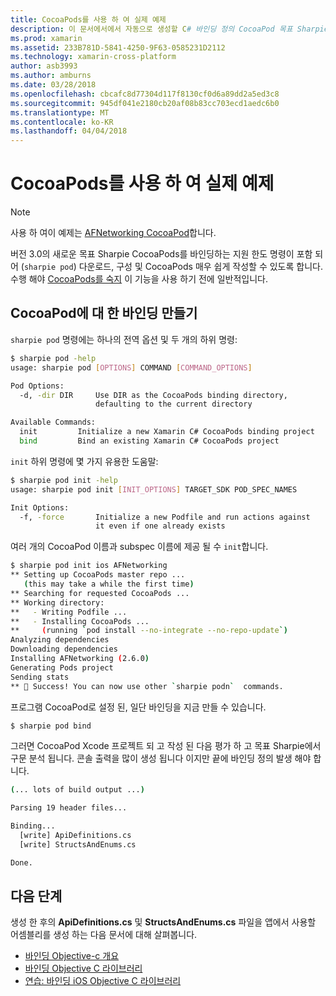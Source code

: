 ```yaml
---
title: CocoaPods를 사용 하 여 실제 예제
description: 이 문서에서에서 자동으로 생성할 C# 바인딩 정의 CocoaPod 목표 Sharpie를 사용 하는 방법을 보여 줍니다.
ms.prod: xamarin
ms.assetid: 233B781D-5841-4250-9F63-0585231D2112
ms.technology: xamarin-cross-platform
author: asb3993
ms.author: amburns
ms.date: 03/28/2018
ms.openlocfilehash: cbcafc8d77304d117f8130cf0d6a89dd2a5ed3c8
ms.sourcegitcommit: 945df041e2180cb20af08b83cc703ecd1aedc6b0
ms.translationtype: MT
ms.contentlocale: ko-KR
ms.lasthandoff: 04/04/2018
---
```

# <a name="real-world-example-using-cocoapods"></a>CocoaPods를 사용 하 여 실제 예제

> [!NOTE]
> 사용 하 여이 예제는 [AFNetworking CocoaPod](https://cocoapods.org/pods/AFNetworking)합니다.

버전 3.0의 새로운 목표 Sharpie CocoaPods를 바인딩하는 지원 한도 명령이 포함 되어 (`sharpie pod`) 다운로드, 구성 및 CocoaPods 매우 쉽게 작성할 수 있도록 합니다. 수행 해야 [CocoaPods를 숙지](https://cocoapods.org) 이 기능을 사용 하기 전에 일반적입니다.

## <a name="creating-a-binding-for-a-cocoapod"></a>CocoaPod에 대 한 바인딩 만들기

`sharpie pod` 명령에는 하나의 전역 옵션 및 두 개의 하위 명령:

```bash
$ sharpie pod -help
usage: sharpie pod [OPTIONS] COMMAND [COMMAND_OPTIONS]

Pod Options:
  -d, -dir DIR     Use DIR as the CocoaPods binding directory,
                   defaulting to the current directory

Available Commands:
  init         Initialize a new Xamarin C# CocoaPods binding project
  bind         Bind an existing Xamarin C# CocoaPods project
```

`init` 하위 명령에 몇 가지 유용한 도움말:

```bash
$ sharpie pod init -help
usage: sharpie pod init [INIT_OPTIONS] TARGET_SDK POD_SPEC_NAMES

Init Options:
  -f, -force       Initialize a new Podfile and run actions against
                   it even if one already exists
```

여러 개의 CocoaPod 이름과 subspec 이름에 제공 될 수 `init`합니다.

```bash
$ sharpie pod init ios AFNetworking
** Setting up CocoaPods master repo ...
   (this may take a while the first time)
** Searching for requested CocoaPods ...
** Working directory:
**   - Writing Podfile ...
**   - Installing CocoaPods ...
**     (running `pod install --no-integrate --no-repo-update`)
Analyzing dependencies
Downloading dependencies
Installing AFNetworking (2.6.0)
Generating Pods project
Sending stats
** 🍻 Success! You can now use other `sharpie podn`  commands.
```

프로그램 CocoaPod로 설정 된, 일단 바인딩을 지금 만들 수 있습니다.

```bash
$ sharpie pod bind
```

그러면 CocoaPod Xcode 프로젝트 되 고 작성 된 다음 평가 하 고 목표 Sharpie에서 구문 분석 됩니다. 콘솔 출력을 많이 생성 됩니다 이지만 끝에 바인딩 정의 발생 해야 합니다.

```bash
(... lots of build output ...)

Parsing 19 header files...

Binding...
  [write] ApiDefinitions.cs
  [write] StructsAndEnums.cs

Done.
```

## <a name="next-steps"></a>다음 단계

생성 한 후의 **ApiDefinitions.cs** 및 **StructsAndEnums.cs** 파일을 앱에서 사용할 어셈블리를 생성 하는 다음 문서에 대해 살펴봅니다.

- [바인딩 Objective-c 개요](~/cross-platform/macios/binding/overview.md)
- [바인딩 Objective C 라이브러리](~/cross-platform/macios/binding/objective-c-libraries.md)
- [연습: 바인딩 iOS Objective C 라이브러리](~/ios/platform/binding-objective-c/walkthrough.md)

